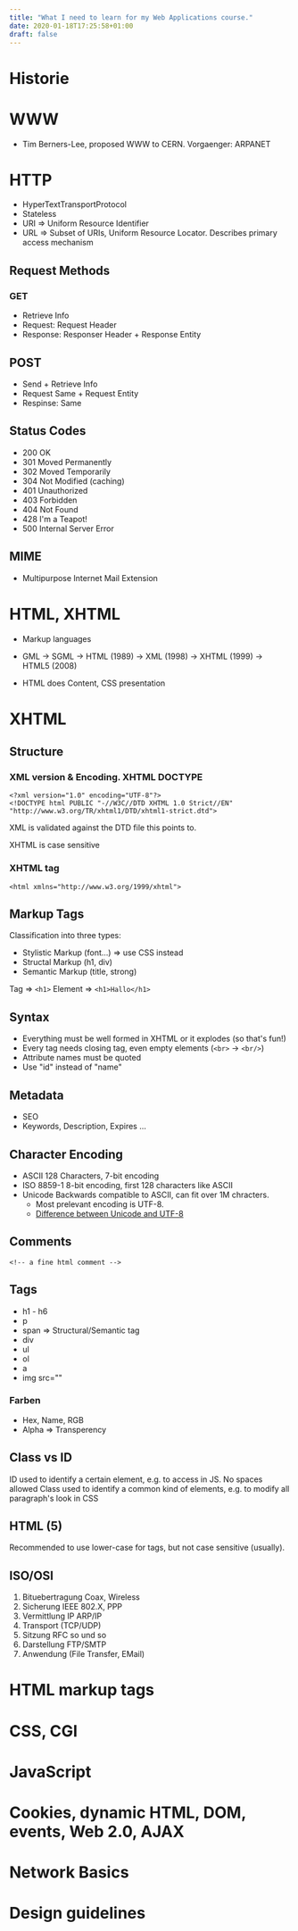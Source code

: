 ```yaml
---
title: "What I need to learn for my Web Applications course."
date: 2020-01-18T17:25:58+01:00
draft: false
---
```


# Historie

# WWW
* Tim Berners-Lee, proposed WWW to CERN. Vorgaenger: ARPANET

# HTTP
* HyperTextTransportProtocol
* Stateless
* URI => Uniform Resource Identifier
* URL => Subset of URIs, Uniform Resource Locator. Describes primary access mechanism

## Request Methods

### GET
* Retrieve Info
* Request: Request Header
* Response: Responser Header + Response Entity

## POST
* Send + Retrieve Info
* Request Same + Request Entity
* Respinse: Same

## Status Codes
* 200 OK
* 301 Moved Permanently
* 302 Moved Temporarily
* 304 Not Modified (caching)
* 401 Unauthorized
* 403 Forbidden
* 404 Not Found
* 428 I'm a Teapot!
* 500 Internal Server Error

## MIME

* Multipurpose Internet Mail Extension

# HTML, XHTML

* Markup languages

* GML -> SGML -> HTML (1989) -> XML (1998) -> XHTML (1999) -> HTML5 (2008)

* HTML does Content, CSS presentation

# XHTML

## Structure

### XML version & Encoding. XHTML  DOCTYPE

```xhtml
<?xml version="1.0" encoding="UTF-8"?>
<!DOCTYPE html PUBLIC "-//W3C//DTD XHTML 1.0 Strict//EN"
"http://www.w3.org/TR/xhtml1/DTD/xhtml1-strict.dtd">
```

XML is validated against the DTD file this points to.

XHTML is case sensitive

### XHTML tag

```xhtml
<html xmlns="http://www.w3.org/1999/xhtml">
```

## Markup Tags

Classification into three types:

* Stylistic Markup (font...) => use CSS instead
* Structal Markup (h1, div)
* Semantic Markup (title, strong)

Tag => `<h1>`
Element => `<h1>Hallo</h1>`

## Syntax

* Everything must be well formed in XHTML or it explodes (so that's fun!)
* Every tag needs closing tag, even empty elements (`<br>` -> `<br/>`)
* Attribute names must be quoted
* Use "id" instead of "name"

## Metadata

* SEO
* Keywords, Description, Expires ...


## Character Encoding

* ASCII 128 Characters, 7-bit encoding
* ISO 8859-1 8-bit encoding, first 128 characters like ASCII
* Unicode Backwards compatible to ASCII, can fit over 1M chracters.
	* Most prelevant encoding is UTF-8.
	* [Difference between Unicode and UTF-8](https://stackoverflow.com/questions/643694/what-is-the-difference-between-utf-8-and-unicode)

## Comments

`<!-- a fine html comment -->`

## Tags
* h1 - h6
* p
* span => Structural/Semantic tag
* div
* ul
* ol
* a
* img src=""

### Farben
* Hex, Name, RGB
* Alpha => Transperency


## Class vs ID

ID used to identify a certain element, e.g. to access in JS. No spaces allowed
Class used to identify a common kind of elements, e.g. to modify all paragraph's look in CSS

## HTML (5)

Recommended to use lower-case for tags, but not case sensitive (usually).

## ISO/OSI

1. Bituebertragung Coax, Wireless
2. Sicherung IEEE 802.X, PPP
3. Vermittlung IP ARP/IP
4. Transport (TCP/UDP)
5. Sitzung RFC so und so
6. Darstellung FTP/SMTP
7. Anwendung (File Transfer, EMail)

# HTML markup tags

# CSS, CGI

# JavaScript

# Cookies, dynamic HTML, DOM, events, Web 2.0, AJAX

# Network Basics

# Design guidelines
